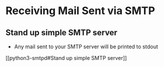 # Receiving Mail Sent via SMTP

## Stand up simple SMTP server

- Any mail sent to your SMTP server will be printed to stdout

[[python3-smtpd#Stand up simple SMTP server]]